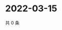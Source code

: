 # 2022-03-15

共 0 条

<!-- BEGIN WEIBO -->
<!-- 最后更新时间 Tue Mar 15 2022 16:15:34 GMT+0800 (China Standard Time) -->

<!-- END WEIBO -->
